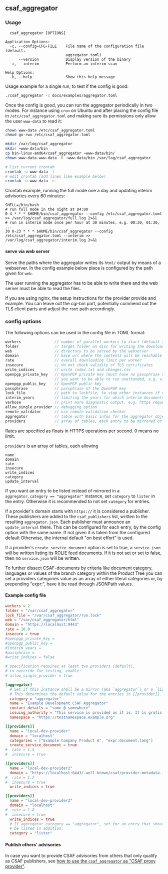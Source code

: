 ## csaf_aggregator

### Usage

```
  csaf_aggregator [OPTIONS]

Application Options:
  -c, --config=CFG-FILE    File name of the configuration file (default:
                           aggregator.toml)
      --version            Display version of the binary
  -i, --interim            Perform an interim scan

Help Options:
  -h, --help               Show this help message
```

Usage example for a single run, to test if the config is good:
```bash
./csaf_aggregator -c docs/examples/aggregator.toml
```

Once the config is good, you can run the aggregator periodically
in two modes. For instance using `cron` on Ubuntu and after placing
the config file in `/etc/csaf_aggregator.toml` and making sure
its permissions only allow the user `www-data` to read it:

```bash
chown www-data /etc/csaf_aggregator.toml
chmod go-rwx /etc/csaf_aggregator.toml

mkdir /var/log/csaf_aggregator
mkdir ~www-data/bin
cp bin-linux-amd64/csaf_aggregator ~www-data/bin/
chown www-data.www-data -R ~www-data/bin /var/log/csaf_aggregator

# list current crontab
crontab -u www-data -l
# edit crontab (add lines like example below)
crontab -u www-data -e
```

Crontab example, running the full mode one a day and updating
interim advisories every 60 minutes:

```crontab
SHELL=/bin/bash
# run full mode in the night at 04:00
0 4 * * * $HOME/bin/csaf_aggregator --config /etc/csaf_aggregator.toml >> /var/log/csaf_aggregator/full.log 2>&1
# run in interim mode once per hour at 30 minutes, e.g. 00:30, 01:30, ...
30 0-23 * * * $HOME/bin/csaf_aggregator --config /etc/csaf_aggregator.toml --interim >> /var/log/csaf_aggregator/interim.log 2>&1
```


#### serve via web server

Serve the paths where the aggregator writes its `html/` output
by means of a webserver.
In the config example below place is configured by the path given for `web`.

The user running the aggregator has to be able to write there
and the web server must be able to read the files.

If you are using nginx, the setup instructions for the provider provide
and example. You can leave out the cgi-bin part,
potentially commend out the TLS client parts and
adjust the `root` path accordingly.


### config options

The following options can be used in the config file in TOML format:

```go
workers               // number of parallel workers to start (default 10)
folder                // target folder on disc for writing the downloaded documents
web                   // directory to be served by the webserver
domain                // base url where the contents will be reachable from outside
rate                  // overall downloading limit per worker
insecure              // do not check validity of TLS certificates
write_indices         // write index.txt and changes.csv
openpgp_private_key   // OpenPGP private key (must have no passphrase set, if
                      // you want to be able to run unattended, e.g. via cron.)
openpgp_public_key    // OpenPGP public key
passphrase            // passphrase of the OpenPGP key
lock_file             // path to lockfile, to stop other instances if one is not done
interim_years         // limiting the years for which interim documents are searched
verbose               // print more diagnostic output, e.g. https request
allow_single_provider // debugging option
remote_validator      // use remote validation checker
aggregator            // table with basic infos for the aggregator object
providers             // array of tables, each entry to be mirrored or listed
```

Rates are specified as floats in HTTPS operations per second.
0 means no limit.

`providers` is an array of tables, each allowing
```
name
domain
rate
insecure
write_indices
category
update_interval
```

If you want an entry to be listed instead of mirrored
in a `aggregator.category == "aggregator"` instance,
set `category` to `lister` in the entry.
Otherwise it is recommended to not set `category` for entries.

If a provider's domain starts with `https://` it is considered a publisher.
These publishers are added to the `csaf_publishers` list, written
to the resulting `aggregator.json`.
Each publisher must announce an `update_interval` there.
This can be configured for each entry, by the config option with the same name.
If not given it is taken from the configured default
Otherwise, the internal default "on best effort" is used.

If a provider's `create_service_document` option is set to true,
a `service.json` will be written listing its ROLIE feed documents.
If it is not set or set to false, then no `service.json` will be written.

To further dissect CSAF-documents by criteria like document category,
languages or values of the branch category within the Product Tree you
can set a providers categories value as an array of either
literal categories or, by prepending "expr:", have it be read
through JSONPath values.

#### Example config file
<!-- MARKDOWN-AUTO-DOCS:START (CODE:src=../docs/examples/aggregator.toml) -->
<!-- The below code snippet is automatically added from ../docs/examples/aggregator.toml -->
```toml
workers = 2
folder = "/var/csaf_aggregator"
lock_file = "/var/csaf_aggregator/run.lock"
web = "/var/csaf_aggregator/html"
domain = "https://localhost:9443"
rate = 10.0
insecure = true
#openpgp_private_key =
#openpgp_public_key =
#interim_years =
#passphrase =
#write_indices = false

# specification requires at least two providers (default),
# to override for testing, enable:
# allow_single_provider = true

[aggregator]
  # Set if this instance shall be a mirror (aka `aggregator`) or a `lister`.
  # This determines the default value for the entries in [[provider]].
  category = "aggregator"
  name = "Example Development CSAF Aggregator"
  contact_details = "some @ somewhere"
  issuing_authority = "This service is provided as it is. It is gratis for everybody."
  namespace = "https://testnamespace.example.org"

[[providers]]
  name = "local-dev-provider"
  domain = "localhost"
  categories = ["Example Company Product A", "expr:document.lang"]
  create_service_document = true
#  rate = 1.5
#  insecure = true

[[providers]]
  name = "local-dev-provider2"
  domain = "https://localhost:8443/.well-known/csaf/provider-metadata.json"
#  rate = 1.2
#  insecure = true
  write_indices = true

[[providers]]
  name = "local-dev-provider3"
  domain = "localhost"
#  rate = 1.8
#  insecure = true
  write_indices = true
  # If aggregator.category == "aggregator", set for an entry that should
  # be listed in addition:
  category = "lister"
```
<!-- MARKDOWN-AUTO-DOCS:END -->


#### Publish others' advisories

In case you want to provide CSAF advisories from others
that only qualify as CSAF publishers, see
[how to use the `csaf_aggregator` as "CSAF proxy provider"](proxy-provider-for-aggregator.md).
